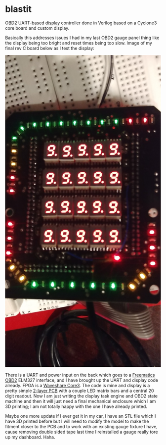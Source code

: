 # blastit
OBD2 UART-based display controller done in Verilog based on a Cyclone3 core board and custom display.

Basically this addresses issues I had in my last OBD2 gauge panel thing like the display being too bright and reset times being too slow. Image of my final rev C board below as I test the display:

![The thing](/thing.jpg)

There is a UART and power input on the back which goes to a [Freematics OBD2](https://freematics.com/pages/products/freematics-obd-ii-uart-adapter-mk2/) ELM327 interface, and I have brought up the UART and display code already. FPGA is a [Waveshare Core3](https://www.waveshare.com/product/fpga-tools/altera/core/coreep3c16.htm). The code is mine and display is a pretty simple [2-layer PCB](https://github.com/daparker2/blastit/blob/master/doc/RevC.PDF) with a couple LED matrix bars and a central 20 digit readout. Now I am just writing the display task engine and OBD2 state machine and then it will just need a final mechanical enclosure which I am 3D printing; I am not totally happy with the one I have already printed.

Maybe one more update if I ever get it in my car, I have an STL file which I have 3D printed before but I will need to modify the model to make the fitment closer to the PCB and to work with an existing gauge fixture I have, cause removing double sided tape last time I reinstalled a gauge really tore up my dashboard. Haha.

